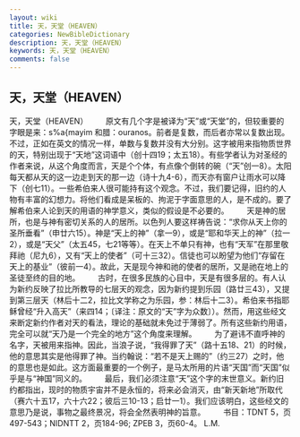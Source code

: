 ```yaml
---
layout: wiki
title: 天，天堂（HEAVEN）
categories: NewBibleDictionary
description: 天，天堂（HEAVEN）
keywords: 天，天堂（HEAVEN）
comments: false
---
```


## 天，天堂（HEAVEN）



天，天堂（HEAVEN）
　　原文有几个字是被译为“天”或“天堂”的，但较重要的字眼是来：s%a{mayim 和腊：ouranos。前者是复数，而后者亦常以复数出现。不过，正如在英文的情况一样，单数与复数并没有大分别。这字被用来指物质世界的天，特别出现于“天地”这词语中（创十四19；太五18）。有些学者认为对圣经的作者来说，从这个角度而言，天是个个体，有点像个倒转的碗（“天”创一8）。太阳每天都从天的这一边走到天的那一边（诗十九4-6），而天亦有窗户让雨水可以降下（创七11）。一些希伯来人很可能持有这个观念。不过，我们要记得，旧约的人物有丰富的幻想力。将他们看成是呆板的、拘泥于字面意思的人，是不成的。要了解希伯来人论到天的用语的神学意义，类似的假设是不必要的。
　　天是神的居所，也是与神有密切关系的人的居所。以色列人要这样祷告说：“求你从天上你的圣所垂看”（申廿六15）。神是“天上的神”（拿一9），或是“耶和华天上的神”（拉一2），或是“天父”（太五45，七21等等）。在天上不单只有神，也有“天军”在那里敬拜祂（尼九6），又有“天上的使者”（可十三32）。信徒也可以盼望为他们“存留在天上的基业”（彼前一4）。故此，天是现今神和祂的使者的居所，又是祂在地上的圣徒至终的目的地。
　　古时，在很多民族的心目中，天是有很多层的。有人认为新约反映了拉比所教导的七层天的观念，因为新约提到乐园（路廿三43），又提到第三层天（林后十二2，拉比文学称之为乐园，参：林后十二3）。希伯来书指耶稣曾经“升入高天”（来四14；〔译注：原文的“天”字为众数〕）。然而，用这些经文来断定新约作者对天的看法，理论的基础就未免过于薄弱了。所有这些新约用语，完全可以就“天乃是一个完全的地方”这个角度来理解。
　　为了避讳不直呼神的名字，天被用来指神。因此，当浪子说，“我得罪了天”（路十五18、21）的时候，他的意思其实是他得罪了神。当约翰说：“若不是天上赐的”（约三27）之时，他的意思也是如此。这方面最重要的一个例子，是马太所用的片语“天国”而“天国”似乎是与“神国”同义的。
　　最后，我们必须注意“天”这个字的末世意义。新约旧约都指出，现时的物质宇宙并不是永恒的，将来必会消灭，由“新天新地”所取代（赛六十五17，六十六22；彼后三10-13；启廿一1）。我们应该明白，这些经文的意思乃是说，事物之最终景况，将会全然表明神的旨意。
　　书目：TDNT
5，页497-543；NIDNTT 2，页184-96; ZPEB 3，页60-4。
L.M.





